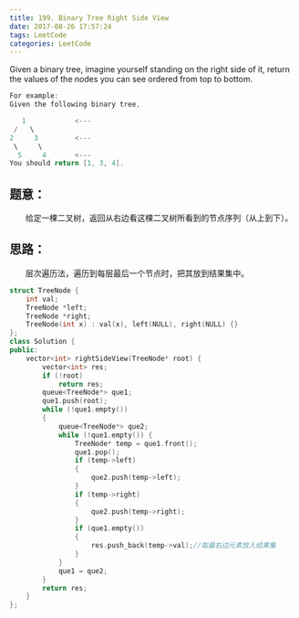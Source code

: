 ```yaml
---
title: 199. Binary Tree Right Side View
date: 2017-08-26 17:57:24
tags: LeetCode
categories: LeetCode
---
```


Given a binary tree, imagine yourself standing on the right side of it, return the values of the nodes you can see ordered from top to bottom.

```c++
For example:
Given the following binary tree,

   1            <---
 /   \
2     3         <---
 \     \
  5     4       <---
You should return [1, 3, 4].
```

<!--more-->

## 题意：

　　给定一棵二叉树，返回从右边看这棵二叉树所看到的节点序列（从上到下）。

## 思路：

　　层次遍历法，遍历到每层最后一个节点时，把其放到结果集中。

```c++
struct TreeNode {
    int val;
    TreeNode *left;
    TreeNode *right;
    TreeNode(int x) : val(x), left(NULL), right(NULL) {}
};
class Solution {
public:
	vector<int> rightSideView(TreeNode* root) {
		vector<int> res;
		if (!root)
			return res;
		queue<TreeNode*> que1;
		que1.push(root);
		while (!que1.empty())
		{
			queue<TreeNode*> que2;
			while (!que1.empty()) {
				TreeNode* temp = que1.front();
				que1.pop();
				if (temp->left)
				{
					que2.push(temp->left);
				}
				if (temp->right)
				{
					que2.push(temp->right);
				}
				if (que1.empty())
				{
					res.push_back(temp->val);//取最右边元素放入结果集
				}
			}
			que1 = que2;
		}
		return res;
	}
};
```



